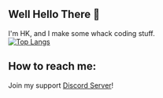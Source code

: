 ## Well Hello There 👋
I'm HK, and I make some whack coding stuff.
<br>
[![Top Langs](https://github-readme-stats.vercel.app/api/top-langs/?username=HK-Yeet)](https://github.com/anuraghazra/github-readme-stats)

## How to reach me:
Join my support [Discord Server](https://discord.gg/fvgaUc5)!
<!--
